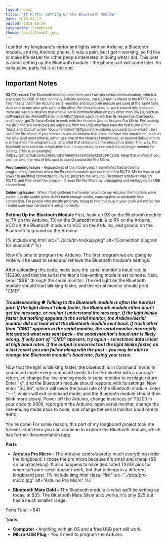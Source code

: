 ```yaml
---
layout: post
title: "It Hurts: Setting Up the Bluetooth Module"
date: 2018-07-17
edited: 2018-10-28
categories: longboard
thumb: /pics/thumb2.jpeg
---
```


I control my longboard's motor and lights with an Arduino, a Bluetooth module, and my Android phone. It was a pain, but I got it working, so I'd like to make life easier for other people interested in doing what I did. This post is about setting up the Bluetooth module - the phone part will come later. An exhaustive parts list is at the end.

## **Important Notes**
<p style="font-size: 80%"> <b>RX/TX Issues</b> The Bluetooth module used here uses two-pin serial-communication, which is also used by USB. In fact, on many Arduino devices, the USB port is linked to the RX/TX pins. This means that if the Arduino serial-monitor and Bluetooth module are used at the same time, data sent to one also gets sent to the other. For those looking to work around this limitation, there are various libraries that enable serial communication on pins other than RX/TX, such as SoftwareSerial, NewSoftSerial, and AltSoftSerial. Each library has its respective drawbacks, and I never got SoftwareSerial to work with the Arduino Uno or Arduino Pro Micro. Fortunately, the [Pro Micro's serial pins are separate from the USB interface (see the first bullet under "Input and Output" under "documentation"](https://store.arduino.cc/usa/arduino-micro). So I used the Pro Micro. If you choose to use an Arduino that does not have this separation, such as the Uno (and most others), either use one of the libraries I mentioned, or append debug info to a string while the program runs, and print that string once the program is done. That way, the Bluetooth only recieves information that it's not meant to see once it's no longer needed for testing. [This is an example](https://gist.github.com/J3698/3d1e19666feb7a5fd9ae1324314fc29d). Keep that in mind if you use the Uno; the rest of this post is based around the Pro Micro.</p>

<p style="font-size: 80%"> <b>Programming Issues</b> - Reguardless of the model used, I sometimes had problems programming Arduinos when the Bluetooth module was connected to RX/TX. My fix was to cut power to anything connected to RX/TX, program the Arduino, reconnect whatever was on RX/TX, and then reset the program (I reset the Pro Micro by unplugging and replugging its USB connection). </p>

<p style="font-size: 80%"><b>Soldering Issues</b> - When I first soldered the header pins onto my Arduino, the headers were stable, but the solder joints didn't have enough solder, causing pins to randomly lose connection. For people who mostly program, trying to find this bug in your code will not be fun - make sure your hardware is setup correctly.</p>

**Setting Up the Bluetooth Module**
First, hook up RX on the Bluetooth module to TX on the Arduino, TX on the Bluetooth module to RX on the Arduino, VCC on the Bluetooth module to VCC on the Arduino, and ground on the Bluetooth to ground on the Arduino.

{% include img.html src="../pics/bt-hookup.png" alt="Connection diagram for bluetooth" %}

Now it's time to program the Arduino. The first program we are going to write will be used to send and retrieve the Bluetooth module's settings:
<script src="https://gist.github.com/J3698/ab69434e4eb814a8f70d96cdeba57c2a.js"></script>

After uploading this code, make sure the serial monitor's baud rate is 115200, and that the serial monitor's line-ending mode is set to none. Next, send "$$$" through the serial monitor. The red light on the Bluetooth module should start blinking faster, and the serial monitor should print "CMD".
##### **Troubleshooting &#9679;** Talking to the Bluetooth module is often the hardest part. If the light doesn't blink faster, the Bluetooth module either didn't get the message, or couldn't understand the message. If the light blinks faster but nothing appears in the serial monitor, the Arduino/serial monitor did not read what the Bluetooth module sent back. If trash other than "CMD" appears in the serial monitor, the serial monitor incorrectly interpreted what was sent back - the serial monitor's baud rate is likely wrong. If only part of "CMD" appears, try again - sometimes data is lost at high baud rates. If the output is incorrect but the light blinks faster, as a last resort you can follow along with the post - you may be able to change the Bluetooth module's baud rate, fixing your issue.
Now that the light is blinking faster, the bluetooth is in command mode. In command mode every command needs to be terminated with a carriage return, so change the line-ending mode in serial monitor to carriage return. Enter "x", and the Bluetooth module should respond with its settings. Now enter "SU,96", which will lower the baud rate of the Bluetooth module. Enter "\-\-\-", which will exit command mode, and the Bluetooth module should then blink more slowly. Power off the Arduino, change instances of 115200 in your code to 9600, reprogram the Arduino, open serial monitor, change the line-ending mode back to none, and change the serial monitor baud rate to 9600.

You're done! For some reason, this part of my longboard project took me forever. From here you can continue to explore the Bluetooth module, which has further documentation [here](https://cdn.sparkfun.com/assets/1/e/e/5/d/5217b297757b7fd3748b4567.pdf).

**Parts**
* **Arduino Pro Micro -** The Arduino controls pretty much everything under the longboard.
I chose the pro micro because it's small and cheap ($6 on amazon/ebay). It also happens
to have dedicated TX/RX pins for when software serial doesn't work, but that belongs
in a different longboard post.
{% include limg.html class="list" src="../pics/pro-micro.jpg" alt="Arduino Pro Micro" %}

* **Bluetooth Mate Gold -** The Bluetooth module is what we'll be setting up today, at $35. The
Bluetooth Mate Silver also works, it's only $25 but has a much smaller range.

Parts Total: ~$41

**Tools**
* **Computer -** Anything with an OS and a free USB port will work.
* **Micro-USB Plug -** You'll need to program the Arduino.
